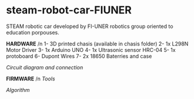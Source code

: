 # steam-robot-car-FIUNER
STEAM robotic car developed by FI-UNER robotics group oriented to education porpouses.

**HARDWARE** 
/n
1- 3D printed chasis (available in chasis folder)
2- 1x L298N Motor Driver
3- 1x Arduino UNO
4- 1x Ultrasonic sensor HRC-04
5- 1x protoboard
6- Dupont Wires
7- 2x 18650 Baterries and case

*Circuit diagram and connection*


**FIRMWARE**
/n
*Tools*

*Algorithm*
